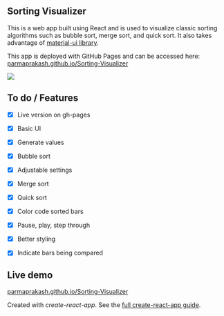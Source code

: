 Sorting Visualizer
---
This is a web app built using React and is used to visualize classic sorting algorithms such as bubble sort, merge sort, and quick sort. It also takes advantage of [material-ui library](https://material-ui.com/).


This app is deployed with GitHub Pages and can be accessed here: [parmaprakash.github.io/Sorting-Visualizer](https://parmaprakash.github.io/Sorting-Visualizer/)


<img src="./public/screenshot_preview.png" />


To do / Features
---
- [x] Live version on gh-pages
- [x] Basic UI
- [x] Generate values
- [x] Bubble sort
- [x] Adjustable settings
- [x] Merge sort
- [x] Quick sort
- [x] Color code sorted bars
- [x] Pause, play, step through
- [x] Better styling
- [x] Indicate bars being compared


Live demo
---

[parmaprakash.github.io/Sorting-Visualizer](https://parmaprakash.github.io/Sorting-Visualizer/)


Created with *create-react-app*. See the [full create-react-app guide](https://github.com/facebook/create-react-app/blob/master/packages/cra-template/template/README.md).
